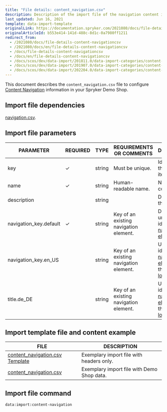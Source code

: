 ```yaml
---
title: "File details: content_navigation.csv"
description: Description of the import file of the navigation content item.
last_updated: Jun 16, 2021
template: data-import-template
originalLink: https://documentation.spryker.com/2021080/docs/file-details-content-navigationcsv
originalArticleId: b553e414-141d-488c-8d1c-0a7980ff1211
redirect_from:
  - /2021080/docs/file-details-content-navigationcsv
  - /2021080/docs/en/file-details-content-navigationcsv
  - /docs/file-details-content-navigationcsv
  - /docs/en/file-details-content-navigationcsv
  - /docs/scos/dev/data-import/201811.0/data-import-categories/content-management/file-details-content-navigation.csv.html
  - /docs/scos/dev/data-import/201907.0/data-import-categories/content-management/file-details-content-navigation.csv.html
  - /docs/scos/dev/data-import/202204.0/data-import-categories/content-management/file-details-content-navigation.csv.html
---
```


This document describes the `content_navigation.csv` file to configure [Content Navigation](/docs/pbc/all/content-management-system/{{page.version}}/navigation-feature-overview.html#navigation-as-content-item) information in your Spryker Demo Shop.

## Import file dependencies

 [navigation.csv](/docs/pbc/all/content-management-system/{{page.version}}/import-and-export-data/file-details-navigation.csv.html).

## Import file parameters

| PARAMETER | REQUIRED | TYPE | REQUIREMENTS OR COMMENTS | DESCRIPTION |
| --- | --- | --- | --- | --- |
| key | &check; | string | Must be unique. | Identifier of the content item. |
| name | &check; | string | Human-readable name. | Name of the content. |
| description |   | string |  | Description of the content. |
| navigation_key.default | &check; | string | Key of an existing navigation element. | Default unique identifier of a [navigation element](/docs/pbc/all/content-management-system/{{page.version}}/import-and-export-data/file-details-navigation.csv.html).  |
| navigation_key.en_US |  | string | Key of an existing navigation element. | Unique identifier of a [navigation element](/docs/pbc/all/content-management-system/{{page.version}}/import-and-export-data/file-details-navigation.csv.html) for the `en_US` [locale](/docs/scos/dev/back-end-development/data-manipulation/datapayload-conversion/multi-language-setup.html). |
| title.de_DE |  | string | Key of an existing navigation element. | Unique identifier of a [navigation element](/docs/pbc/all/content-management-system/{{page.version}}/import-and-export-data/file-details-navigation.csv.html) for the `de_DE` [locale](/docs/scos/dev/back-end-development/data-manipulation/datapayload-conversion/multi-language-setup.html). |


## Import template file and content example

| FILE | DESCRIPTION |
| --- | --- |
| [content_navigation.csv Template](https://spryker.s3.eu-central-1.amazonaws.com/docs/Developer+Guide/Back-End/Data+Manipulation/Data+Ingestion/Data+Import/Data+Import+Categories/Content+Management/Template+content_navigation.csv) | Exemplary import file with headers only. |
| [content_navigation.csv](https://spryker.s3.eu-central-1.amazonaws.com/docs/Developer+Guide/Back-End/Data+Manipulation/Data+Ingestion/Data+Import/Data+Import+Categories/Content+Management/content_navigation.csv) | Exemplary import file with Demo Shop data. |

## Import file command

```bash
data:import:content-navigation
```
